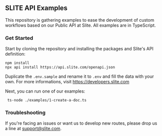 ## SLITE API Examples

This repository is gathering examples to ease the development of custom workflows based on
our Public API at Slite. All examples are in TypeScript.

### Get Started

Start by cloning the repository and installing the packages and Slite's API definition:

```
npm install
npx api install https://api.slite.com/openapi.json
```

Duplicate the `.env.sample` and rename it to `.env` and fill the data with your own.
For more informations, visit https://developers.slite.com

Next, you can run one of our examples:

```
 ts-node ./examples/1-create-a-doc.ts
```

### Troubleshooting

If you're facing an issues or want us to develop new routes, please drop us a line
at support@slite.com.
